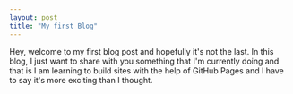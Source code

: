 ```yaml
---
layout: post
title: "My first Blog"
---
```

Hey, welcome to my first blog post and hopefully it's not the last.
In this blog, I just want to share with you something that I'm currently doing and that is I am learning to build sites with the help of GitHub Pages and I have to say it's more exciting than I thought.
